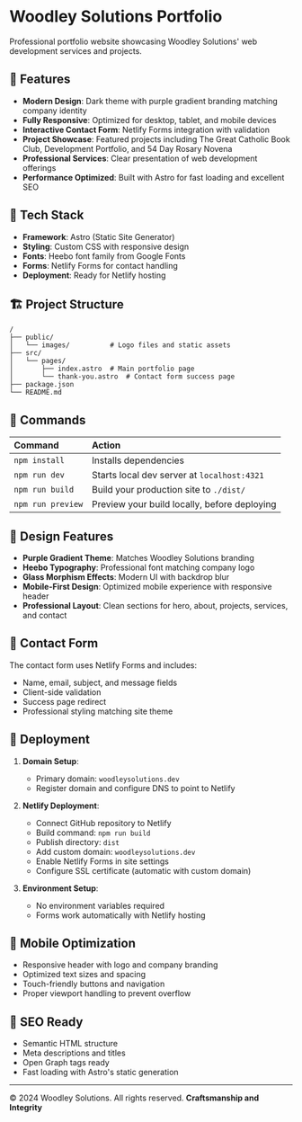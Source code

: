 # Woodley Solutions Portfolio

Professional portfolio website showcasing Woodley Solutions' web development services and projects.

## 🌟 Features

- **Modern Design**: Dark theme with purple gradient branding matching company identity
- **Fully Responsive**: Optimized for desktop, tablet, and mobile devices
- **Interactive Contact Form**: Netlify Forms integration with validation
- **Project Showcase**: Featured projects including The Great Catholic Book Club, Development Portfolio, and 54 Day Rosary Novena
- **Professional Services**: Clear presentation of web development offerings
- **Performance Optimized**: Built with Astro for fast loading and excellent SEO

## 🚀 Tech Stack

- **Framework**: Astro (Static Site Generator)
- **Styling**: Custom CSS with responsive design
- **Fonts**: Heebo font family from Google Fonts
- **Forms**: Netlify Forms for contact handling
- **Deployment**: Ready for Netlify hosting

## 🏗️ Project Structure

```
/
├── public/
│   └── images/          # Logo files and static assets
├── src/
│   └── pages/
│       ├── index.astro  # Main portfolio page
│       └── thank-you.astro  # Contact form success page
├── package.json
└── README.md
```

## 🧞 Commands

| Command                   | Action                                           |
| :------------------------ | :----------------------------------------------- |
| `npm install`             | Installs dependencies                            |
| `npm run dev`             | Starts local dev server at `localhost:4321`      |
| `npm run build`           | Build your production site to `./dist/`          |
| `npm run preview`         | Preview your build locally, before deploying     |

## 🎨 Design Features

- **Purple Gradient Theme**: Matches Woodley Solutions branding
- **Heebo Typography**: Professional font matching company logo
- **Glass Morphism Effects**: Modern UI with backdrop blur
- **Mobile-First Design**: Optimized mobile experience with responsive header
- **Professional Layout**: Clean sections for hero, about, projects, services, and contact

## 📧 Contact Form

The contact form uses Netlify Forms and includes:
- Name, email, subject, and message fields
- Client-side validation
- Success page redirect
- Professional styling matching site theme

## 🚀 Deployment

1. **Domain Setup**:
   - Primary domain: `woodleysolutions.dev`
   - Register domain and configure DNS to point to Netlify

2. **Netlify Deployment**:
   - Connect GitHub repository to Netlify
   - Build command: `npm run build`
   - Publish directory: `dist`
   - Add custom domain: `woodleysolutions.dev`
   - Enable Netlify Forms in site settings
   - Configure SSL certificate (automatic with custom domain)

3. **Environment Setup**:
   - No environment variables required
   - Forms work automatically with Netlify hosting

## 📱 Mobile Optimization

- Responsive header with logo and company branding
- Optimized text sizes and spacing
- Touch-friendly buttons and navigation
- Proper viewport handling to prevent overflow

## 🎯 SEO Ready

- Semantic HTML structure
- Meta descriptions and titles
- Open Graph tags ready
- Fast loading with Astro's static generation

---

© 2024 Woodley Solutions. All rights reserved.
**Craftsmanship and Integrity**